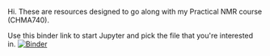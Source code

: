 Hi. These are resources designed to go along with my Practical NMR course (CHMA740).

Use this binder link to start Jupyter and pick the file that you're interested in.
[![Binder](https://mybinder.org/badge_logo.svg)](https://mybinder.org/v2/gh/jlmsch1/PracticalNMR/master)
